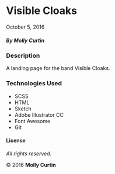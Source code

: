 # Visible Cloaks

October 5, 2016

##### By Molly Curtin

### Description

A landing page for the band Visible Cloaks.

### Technologies Used

* SCSS
* HTML
* Sketch
* Adobe Illustrator CC
* Font Awesome
* Git

#### License

*All rights reserved.*

&copy; 2016 **Molly Curtin**